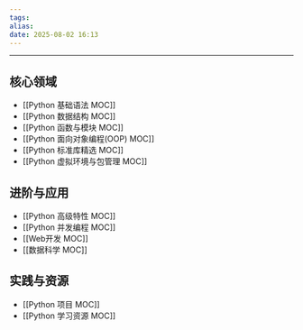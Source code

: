 ```yaml
---
tags: 
alias: 
date: 2025-08-02 16:13
---
```


---

## 核心领域

- [[Python 基础语法 MOC]]
- [[Python 数据结构 MOC]]
- [[Python 函数与模块 MOC]]
- [[Python 面向对象编程(OOP) MOC]]
- [[Python 标准库精选 MOC]]
- [[Python 虚拟环境与包管理 MOC]]

## 进阶与应用

- [[Python 高级特性 MOC]]
- [[Python 并发编程 MOC]]
- [[Web开发 MOC]]
- [[数据科学 MOC]]

## 实践与资源

- [[Python 项目 MOC]]
- [[Python 学习资源 MOC]]